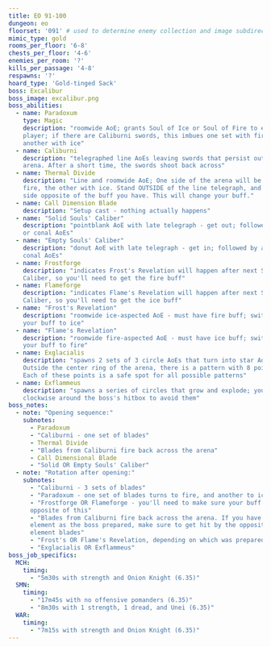 ```yaml
---
title: EO 91-100
dungeon: eo
floorset: '091' # used to determine enemy collection and image subdirectory
mimic_type: gold
rooms_per_floor: '6-8'
chests_per_floor: '4-6'
enemies_per_room: '?'
kills_per_passage: '4-8'
respawns: '?'
hoard_type: 'Gold-tinged Sack'
boss: Excalibur
boss_image: excalibur.png
boss_abilities:
  - name: Paradoxum
    type: Magic
    description: "roomwide AoE; grants Soul of Ice or Soul of Fire to each
    player; if there are Caliburni swords, this imbues one set with fire, and
    another with ice"
  - name: Caliburni
    description: "telegraphed line AoEs leaving swords that persist outside the
    arena. After a short time, the swords shoot back across"
  - name: Thermal Divide
    description: "Line and roomwide AoE; One side of the arena will be hit with
    fire, the other with ice. Stand OUTSIDE of the line telegraph, and on the
    side opposite of the buff you have. This will change your buff."
  - name: Call Dimension Blade
    description: "Setup cast - nothing actually happens"
  - name: "Solid Souls' Caliber"
    description: "pointblank AoE with late telegraph - get out; followed by arc
    or conal AoEs"
  - name: "Empty Souls' Caliber"
    description: "donut AoE with late telegraph - get in; followed by arc or
    conal AoEs"
  - name: Frostforge
    description: "indicates Frost's Revelation will happen after next Souls'
    Caliber, so you'll need to get the fire buff"
  - name: Flameforge
    description: "indicates Flame's Revelation will happen after next Souls'
    Caliber, so you'll need to get the ice buff"
  - name: "Frost's Revelation"
    description: "roomwide ice-aspected AoE - must have fire buff; switches
    your buff to ice"
  - name: "Flame's Revelation"
    description: "roomwide fire-aspected AoE - must have ice buff; switches
    your buff to fire"
  - name: Exglacialis
    description: "spawns 2 sets of 3 circle AoEs that turn into star AoEs.
    Outside the center ring of the arena, there is a pattern with 8 points.
    Each of these points is a safe spot for all possible patterns"
  - name: Exflammeus
    description: "spawns a series of circles that grow and explode; you can run
    clockwise around the boss's hitbox to avoid them"
boss_notes:
  - note: "Opening sequence:"
    subnotes:
      - Paradoxum
      - "Caliburni - one set of blades"
      - Thermal Divide
      - "Blades from Caliburni fire back across the arena"
      - Call Dimensional Blade
      - "Solid OR Empty Souls' Caliber"
  - note: "Rotation after opening:"
    subnotes:
      - "Caliburni - 3 sets of blades"
      - "Paradoxum - one set of blades turns to fire, and another to ice"
      - "Frostforge OR Flameforge - you'll need to make sure your buff is
      opposite of this"
      - "Blades from Caliburni fire back across the arena. If you have the same
      element as the boss prepared, make sure to get hit by the opposite
      element blades"
      - "Frost's OR Flame's Revelation, depending on which was prepared"
      - "Exglacialis OR Exflammeus"
boss_job_specifics:
  MCH:
    timing:
      - "5m30s with strength and Onion Knight (6.35)"
  SMN:
    timing:
      - "17m45s with no offensive pomanders (6.35)"
      - "8m30s with 1 strength, 1 dread, and Unei (6.35)"
  WAR:
    timing:
      - "7m15s with strength and Onion Knight (6.35)"
---
```

